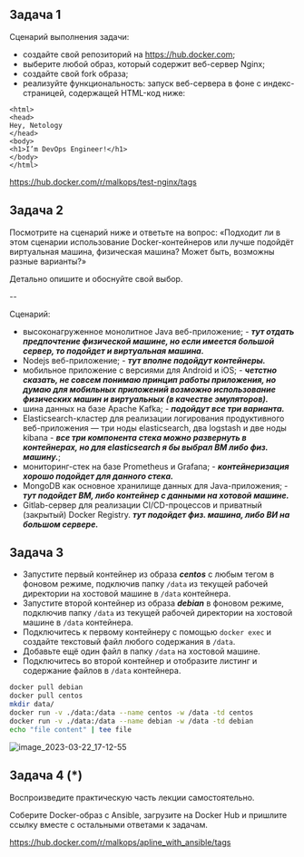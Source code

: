## Задача 1

Сценарий выполнения задачи:

- создайте свой репозиторий на https://hub.docker.com;
- выберите любой образ, который содержит веб-сервер Nginx;
- создайте свой fork образа;
- реализуйте функциональность:
запуск веб-сервера в фоне с индекс-страницей, содержащей HTML-код ниже:
```
<html>
<head>
Hey, Netology
</head>
<body>
<h1>I’m DevOps Engineer!</h1>
</body>
</html>
```

https://hub.docker.com/r/malkops/test-nginx/tags

## Задача 2

Посмотрите на сценарий ниже и ответьте на вопрос:
«Подходит ли в этом сценарии использование Docker-контейнеров или лучше подойдёт виртуальная машина, физическая машина? Может быть, возможны разные варианты?»

Детально опишите и обоснуйте свой выбор.

--

Сценарий:

- высоконагруженное монолитное Java веб-приложение; - **_тут отдать предпочтение физической машине, но если имеется большой сервер, то подойдет и виртуальная машина._**
- Nodejs веб-приложение; - **_тут вполне подойдут контейнеры._**
- мобильное приложение c версиями для Android и iOS; - **_четстно сказать, не совсем понимаю принцип работы приложения, но думаю для мобильных приложений возможно использование физических машин и виртуальных (в качестве эмуляторов)._**
- шина данных на базе Apache Kafka; - **_подойдут все три варианта._**
- Elasticsearch-кластер для реализации логирования продуктивного веб-приложения — три ноды elasticsearch, два logstash и две ноды kibana - **_все три компонента стека можно развернуть в контейнерах, но для elasticsearch я бы выбрал ВМ либо физ. машину._**;
- мониторинг-стек на базе Prometheus и Grafana; - **_контейнеризация хорошо подойдет для данного стека._**
- MongoDB как основное хранилище данных для Java-приложения; - **_тут подойдет ВМ, либо контейнер с данными на хотовой машине._**
- Gitlab-сервер для реализации CI/CD-процессов и приватный (закрытый) Docker Registry. **_тут подойдет физ. машина, либо ВИ на большом сервере._**

## Задача 3

- Запустите первый контейнер из образа ***centos*** c любым тегом в фоновом режиме, подключив папку ```/data``` из текущей рабочей директории на хостовой машине в ```/data``` контейнера.
- Запустите второй контейнер из образа ***debian*** в фоновом режиме, подключив папку ```/data``` из текущей рабочей директории на хостовой машине в ```/data``` контейнера.
- Подключитесь к первому контейнеру с помощью ```docker exec``` и создайте текстовый файл любого содержания в ```/data```.
- Добавьте ещё один файл в папку ```/data``` на хостовой машине.
- Подключитесь во второй контейнер и отобразите листинг и содержание файлов в ```/data``` контейнера.

```bash
docker pull debian
docker pull centos
mkdir data/
docker run -v ./data:/data --name centos -w /data -td centos
docker run -v ./data:/data --name debian -w /data -td debian
echo "file content" | tee file
```

![image_2023-03-22_17-12-55](https://user-images.githubusercontent.com/44001733/226901888-39c36052-ed9d-4f02-8419-a823f36f922c.png)

## Задача 4 (*)

Воспроизведите практическую часть лекции самостоятельно.

Соберите Docker-образ с Ansible, загрузите на Docker Hub и пришлите ссылку вместе с остальными ответами к задачам.

https://hub.docker.com/r/malkops/apline_with_ansible/tags
